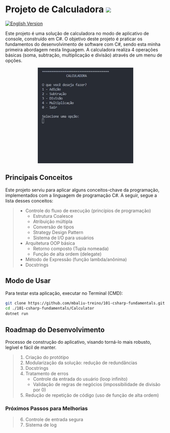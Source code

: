 # Projeto de Calculadora <img src="https://cdn.jsdelivr.net/gh/devicons/devicon@latest/icons/csharp/csharp-original.svg" height=25/>

[![English Version](https://img.shields.io/badge/-English%20version-1f6feb?style=flat-square)](./README-en.md)

Este projeto é uma solução de calculadora no modo de aplicativo de console, construído em C#. O objetivo deste projeto é praticar os fundamentos do desenvolvimento de software com C#, sendo esta minha primeira abordagem nesta linguagem. A calculadora realiza 4 operações básicas (soma, subtração, multiplicação e divisão) através de um menu de opções.

<p align=center><img src="./docs/docs_usage.gif"/></p>


## Principais Conceitos

Este projeto serviu para aplicar alguns conceitos-chave da programação, implementados com a linguagem de programação C#. A seguir, segue a lista desses conceitos:

>   * Controle do fluxo de execução (princípios de programação)
>       * Estrutura Coalesce
>       * Atribuição múltipla
>       * Conversão de tipos
>       * Strategy Design Pattern
>       * Sistema de I/O para usuários
>   * Arquitetura OOP básica
>       * Retorno composto (Tupla nomeada)
>       * Função de alta ordem (delegate)
>   * Método de Expressão (função lambda/anônima)
>   * Docstrings


## Modo de Usar

Para testar esta aplicação, executar no Terminal (CMD):

```bash
git clone https://github.com/mbaliu-treino/101-csharp-fundamentals.git
cd ./101-csharp-fundamentals/Calculator
dotnet run
```


## Roadmap do Desenvolvimento

Processo de construção do aplicativo, visando torná-lo mais robusto, legível e fácil de manter.

>1. Criação do protótipo
>2. Modularização da solução: redução de redundâncias
>3. Docstrings
>4. Tratamento de erros
>    * Controle da entrada do usuário (loop infinito)
>    * Validação de regras de negócios (impossibilidade de divisão por 0)
>5. Redução de repetição de código (uso de função de alta ordem)


### Próximos Passos para Melhorias

>6. Controle de entrada segura
>7. Sistema de log